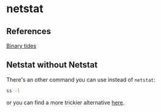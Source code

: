 
# netstat

## References

[Binary tides](http://www.binarytides.com/linux-netstat-command-examples/)



## Netstat without Netstat 

There's an other command you can use instead of `netstat`:

```bash
ss -l
```

or you can find a more trickier alternative [here](https://staaldraad.github.io/2017/12/20/netstat-without-netstat/).